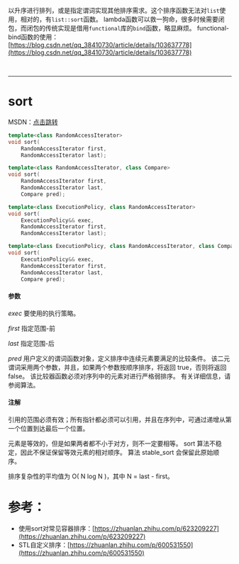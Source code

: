 以升序进行排列，或是指定谓词实现其他排序需求。这个排序函数无法对``list``使用，相对的，有``list::sort``函数。
lambda函数可以救一狗命，很多时候需要闭包，而闭包的传统实现是借用``functional``库的``bind``函数，略显麻烦。
functional-bind函数的使用：[https://blog.csdn.net/qq_38410730/article/details/103637778](https://blog.csdn.net/qq_38410730/article/details/103637778)




<br>

***

# sort

MSDN：[点击跳转](https://learn.microsoft.com/zh-cn/cpp/standard-library/algorithm-functions?view=msvc-170#sort)


```cpp
template<class RandomAccessIterator>
void sort(
    RandomAccessIterator first,
    RandomAccessIterator last);

template<class RandomAccessIterator, class Compare>
void sort(
    RandomAccessIterator first,
    RandomAccessIterator last,
    Compare pred);

template<class ExecutionPolicy, class RandomAccessIterator>
void sort(
    ExecutionPolicy&& exec,
    RandomAccessIterator first,
    RandomAccessIterator last);

template<class ExecutionPolicy, class RandomAccessIterator, class Compare>
void sort(
    ExecutionPolicy&& exec,
    RandomAccessIterator first,
    RandomAccessIterator last,
    Compare pred);
```

#### 参数

*exec*
要使用的执行策略。

*first*
指定范围-前

*last*
指定范围-后

*pred*
用户定义的谓词函数对象，定义排序中连续元素要满足的比较条件。 该二元谓词采用两个参数，并且，如果两个参数按顺序排序，将返回 true，否则将返回 false。 该比较器函数必须对序列中的元素对进行严格弱排序。 有关详细信息，请参阅算法。

#### 注解
引用的范围必须有效；所有指针都必须可以引用，并且在序列中，可通过递增从第一个位置到达最后一个位置。

元素是等效的，但是如果两者都不小于对方，则不一定要相等。 sort 算法不稳定，因此不保证保留等效元素的相对顺序。 算法 stable_sort 会保留此原始顺序。

排序复杂性的平均值为 O( N log N )，其中 N = last - first。

# 参考：
- 使用sort对常见容器排序：[https://zhuanlan.zhihu.com/p/623209227](https://zhuanlan.zhihu.com/p/623209227)
- STL自定义排序：[https://zhuanlan.zhihu.com/p/600531550](https://zhuanlan.zhihu.com/p/600531550)

